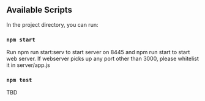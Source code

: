 ## Available Scripts

In the project directory, you can run:

### `npm start`

Run npm run start:serv to start server on 8445 and  npm run start to start web server. If webserver picks up any port other than 3000, please whitelist it in server/app.js

### `npm test`
TBD
